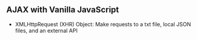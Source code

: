 ## AJAX with Vanilla JavaScript

* XMLHttpRequest (XHR) Object: Make requests to a txt file, local JSON files, 
  and an external API
